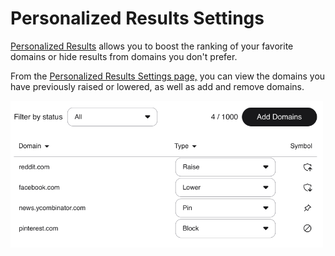# Personalized Results Settings

[Personalized Results](../features/website-info-personalized-results.html#personalized-results) allows you to boost the ranking of your favorite domains or hide results from domains you don't prefer. <br />

From the [Personalized Results Settings page,](https://kagi.com/settings?p=user_ranked) you can view the domains you have previously raised or lowered, as well as add and remove domains.

<img src="./media/personalized_results.png" width="500" alt="Personalized Results Settings"><br />

